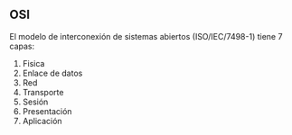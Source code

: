 ## OSI
El modelo de interconexión de sistemas abiertos (ISO/IEC/7498-1) tiene 7 capas:
1. Fisica
2. Enlace de datos
3. Red
4. Transporte
5. Sesión
6. Presentación
7. Aplicación